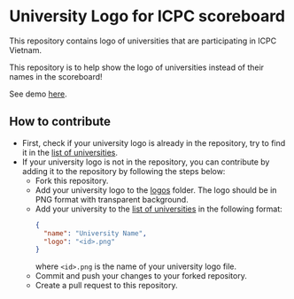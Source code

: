 # University Logo for ICPC scoreboard

This repository contains logo of universities that are participating in ICPC Vietnam.

This repository is to help show the logo of universities instead of their names in the scoreboard!

See demo [here](https://icpcvn.github.io/2022/regional/scoreboard.html).

## How to contribute

- First, check if your university logo is already in the repository, try to find it in the [list of universities](data.json).
- If your university logo is not in the repository, you can contribute by adding it to the repository by following the steps below:
  - Fork this repository.
  - Add your university logo to the [logos](logos) folder. The logo should be in PNG format with transparent background.
  - Add your university to the [list of universities](data.json) in the following format:
    ```json
    {
      "name": "University Name",
      "logo": "<id>.png"
    }
    ```
    where `<id>.png` is the name of your university logo file.
  - Commit and push your changes to your forked repository.
  - Create a pull request to this repository.
